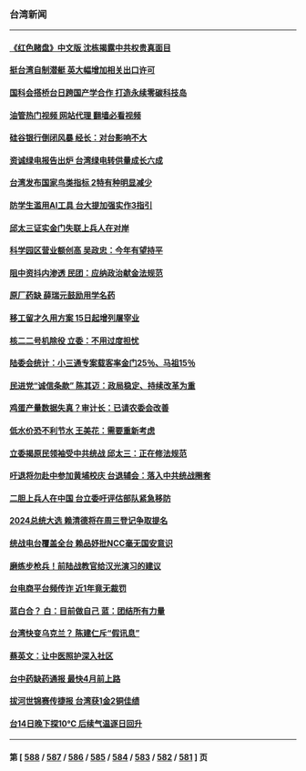 ### 台湾新闻
---
#### [《红色赌盘》中文版 沈栋揭露中共权贵真面目](../../pages/ncid1349361/n13949211.md?03141645) 
#### [挺台湾自制潜艇 英大幅增加相关出口许可](../../pages/ncid1349361/n13949412.md?03141645) 
#### [国科会搭桥台日跨国产学合作 打造永续零碳科技岛](../../pages/ncid1349361/n13949538.md?03141645) 
#### [油管热门视频 网站代理 翻墙必看视频](http://138.2.39.72:81/youtube.html?epic-marker?03141645)
#### [硅谷银行倒闭风暴 经长：对台影响不大](../../pages/ncid1349361/n13949535.md?03141645) 
#### [资诚绿电报告出炉 台湾绿电转供量成长六成](../../pages/ncid1349361/n13949545.md?03141645) 
#### [台湾发布国家鸟类指标 2特有种明显减少](../../pages/ncid1349361/n13949554.md?03141645) 
#### [防学生滥用AI工具 台大提加强实作3指引](../../pages/ncid1349361/n13949567.md?03141645) 
#### [邱太三证实金门失联上兵人在对岸](../../pages/ncid1349361/n13949540.md?03141645) 
#### [科学园区营业额创高 吴政忠：今年有望持平](../../pages/ncid1349361/n13949543.md?03141645) 
#### [阻中资抖内渗透 民团：应纳政治献金法规范](../../pages/ncid1349361/n13949514.md?03141645) 
#### [原厂药缺 薛瑞元鼓励用学名药](../../pages/ncid1349361/n13949518.md?03141645) 
#### [移工留才久用方案 15日起增列屠宰业](../../pages/ncid1349361/n13949522.md?03141645) 
#### [核二二号机除役 立委：不用过度担忧](../../pages/ncid1349361/n13949521.md?03141645) 
#### [陆委会统计：小三通专案载客率金门25％、马祖15％](../../pages/ncid1349361/n13949479.md?03141645) 
#### [民进党“诚信条款” 陈其迈：政局稳定、持续改革为重](../../pages/ncid1349361/n13949481.md?03141645) 
#### [鸡蛋产量数据失真？审计长：已请农委会改善](../../pages/ncid1349361/n13949482.md?03141645) 
#### [低水价恐不利节水 王美花：需要重新考虑](../../pages/ncid1349361/n13949448.md?03141645) 
#### [立委揭原民领袖受中共统战 邱太三：正在修法规范](../../pages/ncid1349361/n13949433.md?03141645) 
#### [吁退将勿赴中参加黄埔校庆 台退辅会：落入中共统战圈套](../../pages/ncid1349361/n13949401.md?03141645) 
#### [二胆上兵人在中国 台立委吁评估部队紧急移防](../../pages/ncid1349361/n13949434.md?03141645) 
#### [2024总统大选 赖清德将在周三登记争取提名](../../pages/ncid1349361/n13949438.md?03141645) 
#### [统战电台覆盖全台 赖品妤批NCC毫无国安意识](../../pages/ncid1349361/n13949398.md?03141645) 
#### [磨练步枪兵！前陆战教官给汉光演习的建议](../../pages/ncid1349361/n13948973.md?03141645) 
#### [台电商平台频传诈 近1年竟无裁罚](../../pages/ncid1349361/n13948675.md?03141645) 
#### [蓝白合？ 白：目前做自己 蓝：团结所有力量](../../pages/ncid1349361/n13948663.md?03141645) 
#### [台湾快变乌克兰？ 陈建仁斥“假讯息”](../../pages/ncid1349361/n13948666.md?03141645) 
#### [蔡英文：让中医照护深入社区](../../pages/ncid1349361/n13948674.md?03141645) 
#### [台中药缺药通报 最快4月前上路](../../pages/ncid1349361/n13948661.md?03141645) 
#### [拔河世锦赛传捷报 台湾获1金2铜佳绩](../../pages/ncid1349361/n13948696.md?03141645) 
#### [台14日晚下探10℃ 后续气温逐日回升](../../pages/ncid1349361/n13948695.md?03141645) 

---
#### 第 [ [588](./588.md?03141645) / [587](./587.md?03141645) / [586](./586.md?03141645) / [585](./585.md?03141645) / [584](./584.md?03141645) / [583](./583.md?03141645) / [582](./582.md?03141645) / [581](./581.md?03141645) ] 页
